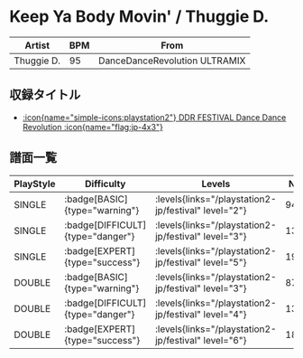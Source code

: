 # Keep Ya Body Movin' / Thuggie D.

|Artist|BPM|From|
|------|---|----|
|Thuggie D.|95|DanceDanceRevolution ULTRAMIX|

## 収録タイトル

- [:icon{name="simple-icons:playstation2"} DDR FESTIVAL Dance Dance Revolution :icon{name="flag:jp-4x3"}](/playstation2-jp/festival)

## 譜面一覧

|PlayStyle|Difficulty|Levels|Notes|Movie|
|---------|----------|------|-----|-----|
|SINGLE| :badge[BASIC]{type="warning"}| :levels{links="/playstation2-jp/festival" level="2"}|94/5||
|SINGLE| :badge[DIFFICULT]{type="danger"}| :levels{links="/playstation2-jp/festival" level="3"}|134/6||
|SINGLE| :badge[EXPERT]{type="success"}| :levels{links="/playstation2-jp/festival" level="5"}|191/4||
|DOUBLE| :badge[BASIC]{type="warning"}| :levels{links="/playstation2-jp/festival" level="3"}|87/5||
|DOUBLE| :badge[DIFFICULT]{type="danger"}| :levels{links="/playstation2-jp/festival" level="4"}|134/6||
|DOUBLE| :badge[EXPERT]{type="success"}| :levels{links="/playstation2-jp/festival" level="6"}|188/10||
